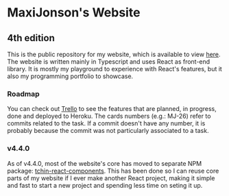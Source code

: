 # MaxiJonson's Website

## 4th edition

This is the public repository for my website, which is available to view [here](www.maxijonson.com). The website is written mainly in Typescript and uses React as front-end library. It is mostly my playground to experience with React's features, but it also my programming portfolio to showcase.

### Roadmap

You can check out [Trello](https://trello.com/b/9iho7pi4) to see the features that are planned, in progress, done and deployed to Heroku. The cards numbers (e.g.: MJ-26) refer to commits related to the task. If a commit doesn't have any number, it is probably because the commit was not particularly associated to a task.

### v4.4.0

As of v4.4.0, most of the website's core has moved to separate NPM package: [tchin-react-components](https://www.npmjs.com/package/tchin-react-components). This has been done so I can reuse core parts of my website if I ever make another React project, making it simple and fast to start a new project and spending less time on seting it up.
